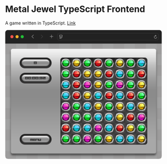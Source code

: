 # Metal Jewel TypeScript Frontend
A game written in TypeScript. [Link](https://frontend-rou74.ondigitalocean.app)

![](metal-jewel.png)